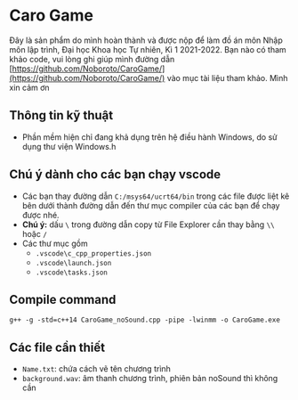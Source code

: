 # Caro Game

Đây là sản phẩm do mình hoàn thành và được nộp để làm đồ án môn Nhập môn lập trình, Đại học Khoa học Tự nhiên, Kì 1 2021-2022. Bạn nào có tham khảo code, vui lòng ghi giúp mình đường dẫn [https://github.com/Noboroto/CaroGame/](https://github.com/Noboroto/CaroGame/) vào mục tài liệu tham khảo. Mình xin cảm ơn

## Thông tin kỹ thuật

- Phần mềm hiện chỉ đang khả dụng trên hệ điều hành Windows, do sử dụng thư viện Windows.h

## Chú ý dành cho các bạn chạy vscode

- Các bạn thay đường dẫn `C:/msys64/ucrt64/bin` trong các file được liệt kê bên dưới thành đường dẫn đến thư mục compiler của các bạn để chạy được nhé. 
- **Chú ý:** dấu `\` trong đường dẫn copy từ File Explorer cần thay bằng `\\` hoặc `/`
- Các thư mục gồm
  - `.vscode\c_cpp_properties.json`
  - `.vscode\launch.json`
  - `.vscode\tasks.json`

## Compile command

```plain
g++ -g -std=c++14 CaroGame_noSound.cpp -pipe -lwinmm -o CaroGame.exe
```

## Các file cần thiết

- `Name.txt`: chứa cách vẽ tên chương trình
- `background.wav`: âm thanh chương trình, phiên bản noSound thì không cần